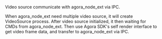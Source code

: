 Video source communicate with agora_node_ext via IPC.

When agora_node_ext need multiple video source, it will create VideoSource process. After video source initialized, it then waiting for CMDs from agora_node_ext. Then use Agora SDK's self render interface to get video frame data, and transfer to agora_node_ext via IPC.

